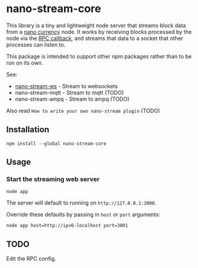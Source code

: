 
# nano-stream-core

This library is a tiny and lightweight node server that streams block data from a [nano currency](https://nano.org/) node. It works by receiving blocks processed by the node via the [RPC callback](https://github.com/nanocurrency/raiblocks/wiki/RPC-protocol#rpc-callback), and streams that data to a socket that other processes can listen to.

This package is intended to support other npm packages rather than to be run on its own.

See:

* [nano-stream-ws](https://github.com/lukes/nano-stream-ws) - Stream to websockets
* nano-stream-mqtt - Stream to mqtt (TODO)
* nano-stream-ampq - Stream to ampq (TODO)

Also read `How to write your own nano-stream plugin` (TODO)

## Installation

    npm install --global nano-stream-core

## Usage

### Start the streaming web server

    node app

The server will default to running on `http://127.0.0.1:3000`.

Override these defaults by passing in `host` or `port` arguments:

    node app host=http://ipv6-localhost port=3001


## TODO

Edit the RPC config.
